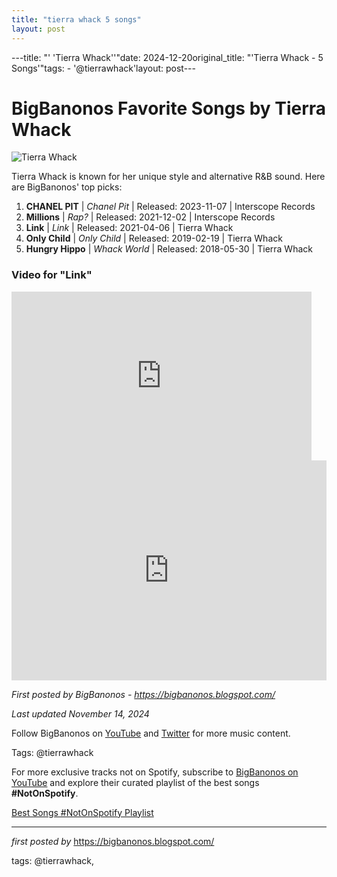 ```yaml
---
title: "tierra whack 5 songs"
layout: post
---
```

---title: "' 'Tierra Whack''"date: 2024-12-20original_title: "'Tierra Whack - 5 Songs'"tags:  - '@tierrawhack'layout: post---<h1>BigBanonos Favorite Songs by Tierra Whack</h1><img src="https://i8.amplience.net/i/naras/tierra-whack_MI0004702124-MN0003604268" alt="Tierra Whack"> <p>Tierra Whack is known for her unique style and alternative R&B sound. Here are BigBanonos' top picks:</p> <ol> <li><strong>CHANEL PIT</strong> | <em>Chanel Pit</em> | Released: 2023-11-07 | Interscope Records</li> <li><strong>Millions</strong> | <em>Rap?</em> | Released: 2021-12-02 | Interscope Records</li> <li><strong>Link</strong> | <em>Link</em> | Released: 2021-04-06 | Tierra Whack</li> <li><strong>Only Child</strong> | <em>Only Child</em> | Released: 2019-02-19 | Tierra Whack</li> <li><strong>Hungry Hippo</strong> | <em>Whack World</em> | Released: 2018-05-30 | Tierra Whack</li></ol> <h3>Video for "Link"</h3><iframe frameborder="0" height="270" src="https://youtube.com/embed/ONR1doMju80" width="480"></iframe><div> <iframe src="https://open.spotify.com/embed/playlist/5ojnmDm5jqHG2V71jbxcVr?utm_source=generator" width="100%" height="352" frameborder="0" allowfullscreen="" allow="autoplay; clipboard-write; encrypted-media; fullscreen; picture-in-picture" loading="lazy"></iframe></div> <p><em>First posted by BigBanonos - <a href="https://bigbanonos.blogspot.com/">https://bigbanonos.blogspot.com/</a></em></p><p><em>Last updated November 14, 2024</em></p><p>Follow BigBanonos on <a href="https://www.youtube.com/@BigBanonos">YouTube</a> and <a href="https://x.com/bigbanonos">Twitter</a> for more music content.</p><p>Tags: @tierrawhack</p><!--Subscribe and Playlist Links--><div>    <p>For more exclusive tracks not on Spotify, subscribe to <a href="https://www.youtube.com/@BigBanonos" target="_blank">BigBanonos on YouTube</a> and explore their curated playlist of the best songs <strong>#NotOnSpotify</strong>.</p>    <p><a href="https://www.youtube.com/playlist?list=PLtuNtuTatqI0kFahUCbtbfenC_ET5O_tr" target="_blank">Best Songs #NotOnSpotify Playlist<br /></a></p></div><hr /><p><em>first posted by</em> <a href="https://bigbanonos.blogspot.com/" rel="noopener" target="_new">https://bigbanonos.blogspot.com/</a></p><p>tags: @tierrawhack,</p>